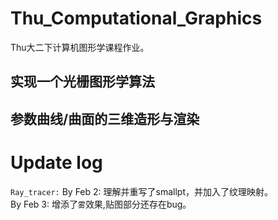 # Thu_Computational_Graphics
  Thu大二下计算机图形学课程作业。
  ## 实现一个光栅图形学算法
  ## 参数曲线/曲面的三维造形与渲染
  ## 
# Update log
`Ray_tracer:`
  By Feb 2: 理解并重写了smallpt，并加入了纹理映射。  
  By Feb 3: 增添了`雾`效果,贴图部分还存在bug。
